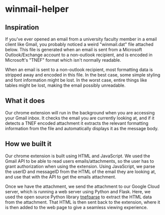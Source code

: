 # winmail-helper

## Inspiration
If you've ever opened an email from a university faculty member in a email client like Gmail, you probably noticed a weird "winmail.dat" file attached below. This file is generated when an email is sent from a Microsoft Outlook/Exchange account to a non-outlook recipient, and is encoded in Microsoft's "TNEF" format which isn't normally readable. 

When an email is sent to a non-outlook recipient, most formatting data is stripped away and encoded in this file. In the best case, some simple styling and font information might be lost. In the worst case, entire things like tables might be lost, making the email possibly unreadable.

## What it does
Our chrome extension will run in the background when you are accessing your Gmail inbox. It checks the email you are currently looking at, and if it detects a TNEF encoded attachment it extracts the relevant formatting information from the file and automatically displays it as the message body.

## How we built it
Our chrome extension is built using HTML and JavaScript. We used the Gmail API to be able to read users emails/attachments, so the user has to grant authorization when using the extension. Using JavaScript, we parse the userID and messageID from the HTML of the email they are looking at, and use that with the API to get the emails attachment. 

Once we have the attachment, we send the attachment to our Google Cloud server, which is running a web server using Python and Flask. Here, we used the open source Python library [tnefparse](https://github.com/koodaamo/tnefparse) to extract the HTML data from the attachment. That HTML is then sent back to the extension, where it is then added to the web page to give a seamless viewing experience.
